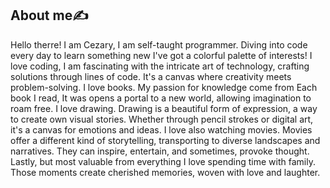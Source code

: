 ## About me✍
Hello therre! I am Cezary, I am self-taught programmer. Diving into code every day to learn something new
I've got a colorful palette of interests! 
I love coding, I am fascinating with the intricate art of technology, 
crafting solutions through lines of code. It's a canvas where creativity meets problem-solving.
I love books. My passion for knowledge come from Each book I read, It was opens a portal to a new world, 
allowing imagination to roam free.
I love drawing. Drawing is a beautiful form of expression, a way to create own visual stories. 
Whether through pencil strokes or digital art, it's a canvas for emotions and ideas.
I love also watching movies. Movies offer a different kind of storytelling, transporting to diverse 
landscapes and narratives. 
They can inspire, entertain, and sometimes, provoke thought.
Lastly, but most valuable from everything I love spending time with family. 
Those moments create cherished memories, woven with love and laughter.
